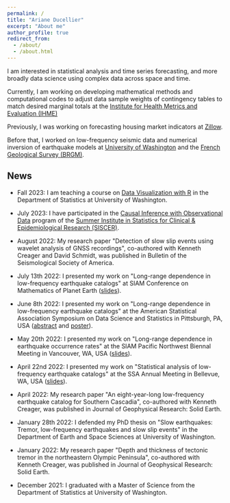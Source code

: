 ```yaml
---
permalink: /
title: "Ariane Ducellier"
excerpt: "About me"
author_profile: true
redirect_from: 
  - /about/
  - /about.html
---
```


I am interested in statistical analysis and time series forecasting, and more broadly data science using complex data across space and time.

Currently, I am working on developing mathematical methods and computational codes to adjust data sample weights of contingency tables to match desired marginal totals at the [Institute for Health Metrics and Evaluation (IHME)](https://www.healthdata.org/)

Previously, I was working on forecasting housing market indicators at [Zillow](https://www.zillowgroup.com). 

Before that, I worked on low-frequency seismic data and numerical inversion of earthquake models at [University of Washington](https://www.washington.edu) and the [French Geological Survey (BRGM)](https://www.brgm.fr/en).

## News

- Fall 2023: I am teaching a course on [Data Visualization with R](https://github.com/ArianeDucellier/data_visualization_R) in the Department of Statistics at University of Washington.

- July 2023: I have participated in the [Causal Inference with Observational Data](https://si.biostat.washington.edu/institutes/siscer/CR2312) program of the [Summer Institute in Statistics for Clinical & Epidemiological Research (SISCER)](https://si.biostat.washington.edu/institutes/siscer).

- August 2022: My research paper "Detection of slow slip events using wavelet analysis of GNSS recordings", co-authored with Kenneth Creager and David Schmidt, was published in Bulletin of the Seismological Society of America.

- July 13th 2022: I presented my work on "Long-range dependence in low-frequency earthquake catalogs" at SIAM Conference on Mathematics of Planet Earth ([slides](/files/Ducellier_SIAM_MPE_2022.pdf)).

- June 8th 2022: I presented my work on "Long-range dependence in low-frequency earthquake catalogs" at the American Statistical Association Symposium on Data Science and Statistics in Pittsburgh, PA, USA ([abstract](/files/Ducellier_SDSS_2022_abstract.pdf) and [poster](/files/Ducellier_SDSS_2022_poster.pdf)).

- May 20th 2022: I presented my work on "Long-range dependence in earthquake occurrence rates" at the SIAM Pacific Northwest Biennal Meeting in Vancouver, WA, USA ([slides](/files/Ducellier_SIAM_PNW_2022.pdf)).

- April 22nd 2022: I presented my work on "Statistical analysis of low-frequency earthquake catalogs" at the SSA Annual Meeting in Bellevue, WA, USA ([slides](/files/Ducellier_SSA_2022.pdf)).

- April 2022: My research paper "An eight-year-long low-frequency earthquake catalog for Southern Cascadia", co-authored with Kenneth Creager, was published in Journal of Geophysical Research: Solid Earth.

- January 28th 2022: I defended my PhD thesis on "Slow earthquakes: Tremor, low-frequency earthquakes and slow slip events" in the Department of Earth and Space Sciences at University of Washington.

- January 2022: My research paper "Depth and thickness of tectonic tremor in the northeastern Olympic Peninsula", co-authored with Kenneth Creager, was published in Journal of Geophysical Research: Solid Earth.

- December 2021: I graduated with a Master of Science from the Department of Statistics at University of Washington.
